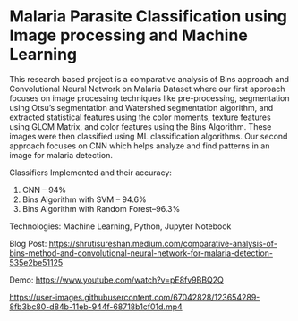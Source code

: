 # Malaria Parasite Classification using Image processing and Machine Learning

This research based project is a comparative analysis of Bins approach and Convolutional Neural Network on Malaria Dataset where our first approach focuses on image processing techniques like pre-processing, segmentation using Otsu’s segmentation and Watershed segmentation algorithm, and extracted statistical features using the color moments, texture features using GLCM Matrix, and color features using the Bins Algorithm. These images were then classified using ML classification algorithms. Our second approach focuses on CNN which helps analyze and find patterns in an image for malaria detection.

Classifiers Implemented and their accuracy:
1. CNN – 94%
2. Bins Algorithm with SVM – 94.6%
3. Bins Algorithm with Random Forest–96.3%

Technologies: Machine Learning, Python, Jupyter Notebook

Blog Post: https://shrutisureshan.medium.com/comparative-analysis-of-bins-method-and-convolutional-neural-network-for-malaria-detection-535e2be51125

Demo:  https://www.youtube.com/watch?v=pE8fv9BBQ2Q

https://user-images.githubusercontent.com/67042828/123654289-8fb3bc80-d84b-11eb-944f-68718b1cf01d.mp4


